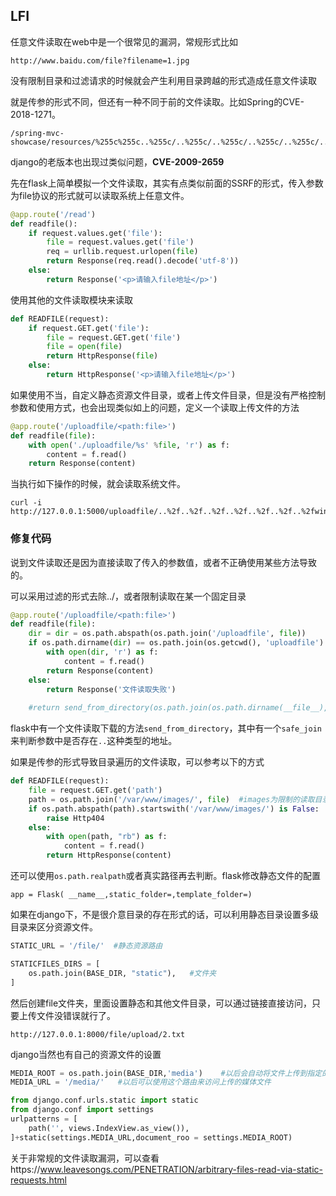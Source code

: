 ## LFI

任意文件读取在web中是一个很常见的漏洞，常规形式比如

```
http://www.baidu.com/file?filename=1.jpg
```

没有限制目录和过滤请求的时候就会产生利用目录跨越的形式造成任意文件读取

就是传参的形式不同，但还有一种不同于前的文件读取。比如Spring的CVE-2018-1271。

```
/spring-mvc-showcase/resources/%255c%255c..%255c/..%255c/..%255c/..%255c/..%255c/..%255c/windows/win.ini
```

django的老版本也出现过类似问题，**CVE-2009-2659**

先在flask上简单模拟一个文件读取，其实有点类似前面的SSRF的形式，传入参数为file协议的形式就可以读取系统上任意文件。

```python
@app.route('/read')
def readfile():
    if request.values.get('file'):
        file = request.values.get('file')
        req = urllib.request.urlopen(file)
        return Response(req.read().decode('utf-8'))
    else:
        return Response('<p>请输入file地址</p>')
```

使用其他的文件读取模块来读取

```python
def READFILE(request):
    if request.GET.get('file'):
        file = request.GET.get('file')
        file = open(file)
        return HttpResponse(file)
    else:
        return HttpResponse('<p>请输入file地址</p>')
```

如果使用不当，自定义静态资源文件目录，或者上传文件目录，但是没有严格控制参数和使用方式，也会出现类似如上的问题，定义一个读取上传文件的方法

```python
@app.route('/uploadfile/<path:file>')
def readfile(file):
    with open('./uploadfile/%s' %file, 'r') as f:
        content = f.read()
    return Response(content)
```

当执行如下操作的时候，就会读取系统文件。

```
curl -i http://127.0.0.1:5000/uploadfile/..%2f..%2f..%2f..%2f..%2f..%2f..%2fwindows/win.ini
```

### 修复代码

说到文件读取还是因为直接读取了传入的参数值，或者不正确使用某些方法导致的。

可以采用过滤的形式去除../，或者限制读取在某一个固定目录

```python
@app.route('/uploadfile/<path:file>')
def readfile(file):
    dir = dir = os.path.abspath(os.path.join('/uploadfile', file))
    if os.path.dirname(dir) == os.path.join(os.getcwd(), 'uploadfile'):
        with open(dir, 'r') as f:
            content = f.read()
        return Response(content)
    else:
        return Response('文件读取失败')
    
    #return send_from_directory(os.path.join(os.path.dirname(__file__), 'uploadfile'), file)
```

flask中有一个文件读取下载的方法`send_from_directory`，其中有一个`safe_join`来判断参数中是否存在`..`这种类型的地址。

如果是传参的形式导致目录遍历的文件读取，可以参考以下的方式

```python
def READFILE(request):
    file = request.GET.get('path')
    path = os.path.join('/var/www/images/', file)  #images为限制的读取目录
    if os.path.abspath(path).startswith('/var/www/images/') is False:
        raise Http404
    else:
        with open(path, "rb") as f:
            content = f.read()
        return HttpResponse(content)
```

还可以使用`os.path.realpath`或者真实路径再去判断。flask修改静态文件的配置

```
app = Flask( __name__,static_folder=,template_folder=)
```

如果在django下，不是很介意目录的存在形式的话，可以利用静态目录设置多级目录来区分资源文件。

```python
STATIC_URL = '/file/'  #静态资源路由

STATICFILES_DIRS = [
    os.path.join(BASE_DIR, "static"),   #文件夹
]  
```

然后创建file文件夹，里面设置静态和其他文件目录，可以通过链接直接访问，只要上传文件没错误就行了。

```
http://127.0.0.1:8000/file/upload/2.txt
```

django当然也有自己的资源文件的设置

```python
MEDIA_ROOT = os.path.join(BASE_DIR,'media')    #以后会自动将文件上传到指定的文件夹中
MEDIA_URL = '/media/'   #以后可以使用这个路由来访问上传的媒体文件

from django.conf.urls.static import static
from django.conf import settings
urlpatterns = [
    path('', views.IndexView.as_view()),
]+static(settings.MEDIA_URL,document_roo = settings.MEDIA_ROOT)
```

关于非常规的文件读取漏洞，可以查看https://www.leavesongs.com/PENETRATION/arbitrary-files-read-via-static-requests.html
